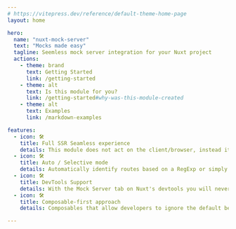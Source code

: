 ```yaml
---
# https://vitepress.dev/reference/default-theme-home-page
layout: home

hero:
  name: "nuxt-mock-server"
  text: "Mocks made easy"
  tagline: Seemless mock server integration for your Nuxt project
  actions:
    - theme: brand
      text: Getting Started
      link: /getting-started
    - theme: alt
      text: Is this module for you?
      link: /getting-started#why-was-this-module-created
    - theme: alt
      text: Examples
      link: /markdown-examples

features:
  - icon: 🛠️
    title: Full SSR Seamless experience
    details: This module does not act on the client/browser, instead it's the routes that are mocked, just like if they were permanently and timelessly cached
  - icon: 🛠️
    title: Auto / Selective mode
    details: Automatically identify routes based on a RegExp or simply use the selective mode where the developer has full control on which routes are to be considered.
  - icon: 🛠️
    title: DevTools Support
    details: With the Mock Server tab on Nuxt's devtools you will never loose track of which group of mocks (Presets) you are looking at.
  - icon: 🛠️
    title: Composable-first approach
    details: Composables that allow developers to ignore the default behaviour of nuxt-mock-server and instead dictate where, what and when the mocking actions will be taken.

---
```

